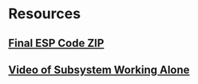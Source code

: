 # Resources
## [Final ESP Code ZIP](https://github.com/user-attachments/files/20052090/vl53l1x_pico.zip)
## [Video of Subsystem Working Alone](https://youtube.com/shorts/hJL-_GfevXE?feature=share)
